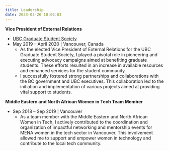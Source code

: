 ```yaml
---
title: Leadership
date: 2023-03-26 10:02:03
---
```


**Vice President of External Relations**
- [UBC Graduate Student Society](https://gss.ubc.ca/)
- May 2019 – April 2020 | Vancouver, Canada
    - As the elected Vice President of External Relations for the UBC Graduate Student Society, I played a pivotal role in pioneering and executing advocacy campaigns aimed at benefiting graduate students. These efforts resulted in an increase in available resources and enhanced services for the student community.
    - I successfully fostered strong partnerships and collaborations with the BC government and UBC executives. This collaboration led to the initiation and implementation of various projects aimed at providing vital support to students.

**Middle Eastern and North African Women in Tech Team Member**
- Sep 2018 – Sep 2019 | Vancouver
    - As a team member with the Middle Eastern and North African Women in Tech, I actively contributed to the coordination and organization of impactful networking and mentorship events for MENA women in the tech sector in Vancouver. This involvement allowed me to support and empower women in technology and contribute to the local tech community.